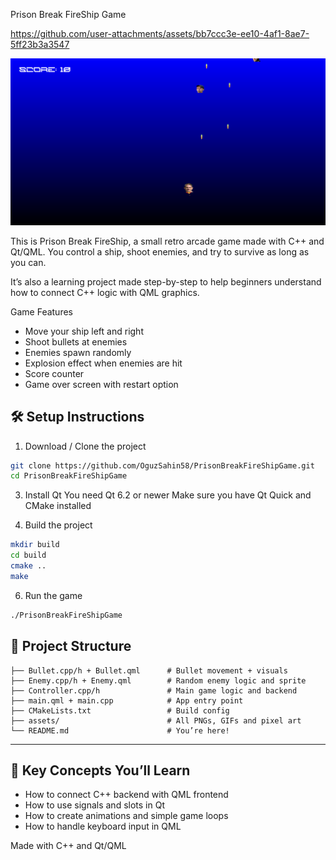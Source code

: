 Prison Break FireShip Game



https://github.com/user-attachments/assets/bb7ccc3e-ee10-4af1-8ae7-5ff23b3a3547



![Game ScreenShot](GamePlayPhoto.png)

This is Prison Break FireShip, a small retro arcade game made with C++ and Qt/QML.
You control a ship, shoot enemies, and try to survive as long as you can.

It’s also a learning project made step-by-step to help beginners understand how to connect C++ logic with QML graphics.

Game Features
- Move your ship left and right
- Shoot bullets at enemies
- Enemies spawn randomly
- Explosion effect when enemies are hit
- Score counter
- Game over screen with restart option

## 🛠️ Setup Instructions
1. Download / Clone the project
```bash
git clone https://github.com/OguzSahin58/PrisonBreakFireShipGame.git
cd PrisonBreakFireShipGame
```

3. Install Qt
You need Qt 6.2 or newer
Make sure you have Qt Quick and CMake installed

4. Build the project
```bash
mkdir build
cd build
cmake ..
make
```

6. Run the game
```bash
./PrisonBreakFireShipGame
```

## 📂 Project Structure

```
├── Bullet.cpp/h + Bullet.qml      # Bullet movement + visuals
├── Enemy.cpp/h + Enemy.qml        # Random enemy logic and sprite
├── Controller.cpp/h               # Main game logic and backend
├── main.qml + main.cpp            # App entry point
├── CMakeLists.txt                 # Build config
├── assets/                        # All PNGs, GIFs and pixel art
└── README.md                      # You’re here!
```

---
## 🧠 Key Concepts You’ll Learn

- How to connect C++ backend with QML frontend
- How to use signals and slots in Qt
- How to create animations and simple game loops
- How to handle keyboard input in QML

Made with C++ and Qt/QML
